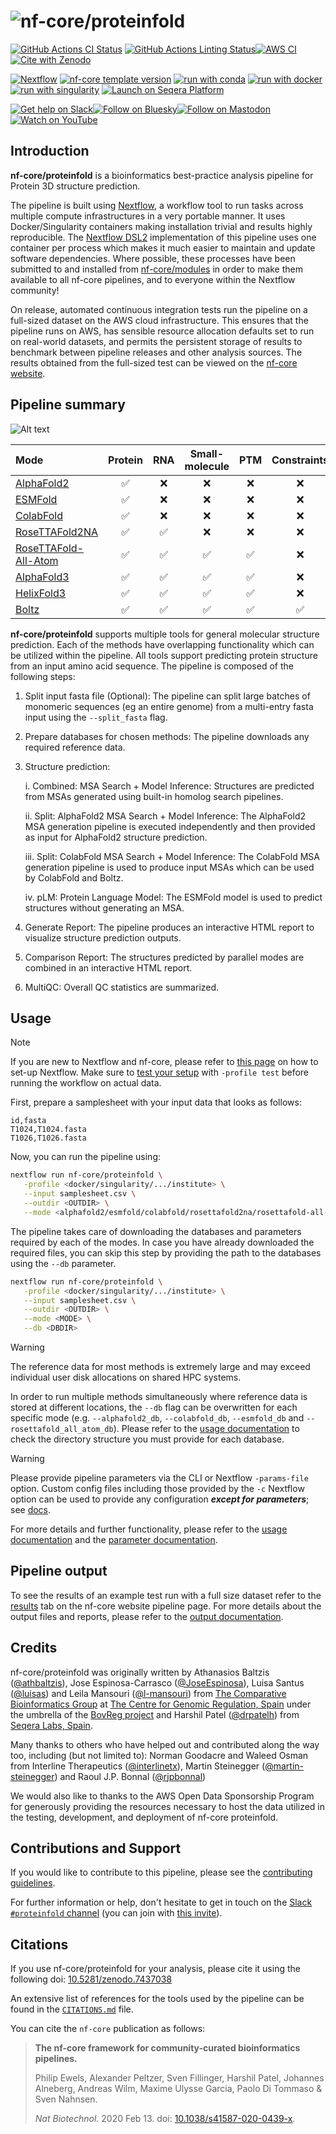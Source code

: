 <h1>
  <picture>
    <source media="(prefers-color-scheme: dark)" srcset="docs/images/nf-core-proteinfold_logo_dark.png">
    <img alt="nf-core/proteinfold" src="docs/images/nf-core-proteinfold_logo_light.png">
  </picture>
</h1>

[![GitHub Actions CI Status](https://github.com/nf-core/proteinfold/actions/workflows/nf-test.yml/badge.svg)](https://github.com/nf-core/proteinfold/actions/workflows/nf-test.yml)
[![GitHub Actions Linting Status](https://github.com/nf-core/proteinfold/actions/workflows/linting.yml/badge.svg)](https://github.com/nf-core/proteinfold/actions/workflows/linting.yml)[![AWS CI](https://img.shields.io/badge/CI%20tests-full%20size-FF9900?labelColor=000000&logo=Amazon%20AWS)](https://nf-co.re/proteinfold/results)[![Cite with Zenodo](http://img.shields.io/badge/DOI-10.5281/zenodo.13135393-1073c8?labelColor=000000)](https://doi.org/10.5281/zenodo.13135393)

[![Nextflow](https://img.shields.io/badge/version-%E2%89%A524.10.5-green?style=flat&logo=nextflow&logoColor=white&color=%230DC09D&link=https%3A%2F%2Fnextflow.io)](https://www.nextflow.io/)
[![nf-core template version](https://img.shields.io/badge/nf--core_template-3.3.2-green?style=flat&logo=nfcore&logoColor=white&color=%2324B064&link=https%3A%2F%2Fnf-co.re)](https://github.com/nf-core/tools/releases/tag/3.3.2)
[![run with conda](http://img.shields.io/badge/run%20with-conda-3EB049?labelColor=000000&logo=anaconda)](https://docs.conda.io/en/latest/)
[![run with docker](https://img.shields.io/badge/run%20with-docker-0db7ed?labelColor=000000&logo=docker)](https://www.docker.com/)
[![run with singularity](https://img.shields.io/badge/run%20with-singularity-1d355c.svg?labelColor=000000)](https://sylabs.io/docs/)
[![Launch on Seqera Platform](https://img.shields.io/badge/Launch%20%F0%9F%9A%80-Seqera%20Platform-%234256e7)](https://cloud.seqera.io/launch?pipeline=https://github.com/nf-core/proteinfold)

[![Get help on Slack](http://img.shields.io/badge/slack-nf--core%20%23proteinfold-4A154B?labelColor=000000&logo=slack)](https://nfcore.slack.com/channels/proteinfold)[![Follow on Bluesky](https://img.shields.io/badge/bluesky-%40nf__core-1185fe?labelColor=000000&logo=bluesky)](https://bsky.app/profile/nf-co.re)[![Follow on Mastodon](https://img.shields.io/badge/mastodon-nf__core-6364ff?labelColor=FFFFFF&logo=mastodon)](https://mstdn.science/@nf_core)[![Watch on YouTube](http://img.shields.io/badge/youtube-nf--core-FF0000?labelColor=000000&logo=youtube)](https://www.youtube.com/c/nf-core)

## Introduction

**nf-core/proteinfold** is a bioinformatics best-practice analysis pipeline for Protein 3D structure prediction.

The pipeline is built using [Nextflow](https://www.nextflow.io), a workflow tool to run tasks across multiple compute infrastructures in a very portable manner. It uses Docker/Singularity containers making installation trivial and results highly reproducible. The [Nextflow DSL2](https://www.nextflow.io/docs/latest/dsl2.html) implementation of this pipeline uses one container per process which makes it much easier to maintain and update software dependencies. Where possible, these processes have been submitted to and installed from [nf-core/modules](https://github.com/nf-core/modules) in order to make them available to all nf-core pipelines, and to everyone within the Nextflow community!

On release, automated continuous integration tests run the pipeline on a full-sized dataset on the AWS cloud infrastructure. This ensures that the pipeline runs on AWS, has sensible resource allocation defaults set to run on real-world datasets, and permits the persistent storage of results to benchmark between pipeline releases and other analysis sources. The results obtained from the full-sized test can be viewed on the [nf-core website](https://nf-co.re/proteinfold/results).

## Pipeline summary

![Alt text](docs/images/nf-core-proteinfold_metro_map_1.1.0.png?raw=true "nf-core-proteinfold 1.1.0 metro map")

| Mode                                                                                               | Protein | RNA | Small-molecule | PTM | Constraints | pLM | MSA server | Split MSA |
| :------------------------------------------------------------------------------------------------- | :-----: | :-: | :------------: | :-: | :---------: | :-: | :--------: | :-------: |
| [AlphaFold2](https://github.com/deepmind/alphafold)                                                |   ✅    | ❌  |       ❌       | ❌  |     ❌      | ❌  |     ❌     |    ✅     |
| [ESMFold](https://github.com/facebookresearch/esm)                                                 |   ✅    | ❌  |       ❌       | ❌  |     ❌      | ✅  |     ❌     |    ❌     |
| [ColabFold](https://github.com/sokrypton/ColabFold)                                                |   ✅    | ❌  |       ❌       | ❌  |     ❌      | ❌  |     ✅     |    ✅     |
| [RoseTTAFold2NA](https://github.com/uw-ipd/RoseTTAFold2NA)                                         |   ✅    | ✅  |       ❌       | ❌  |     ❌      | ❌  |     ❌     |    ❌     |
| [RoseTTAFold-All-Atom](https://github.com/baker-laboratory/RoseTTAFold-All-Atom/)                  |   ✅    | ✅  |       ✅       | ✅  |     ❌      | ❌  |     ❌     |    ❌     |
| [AlphaFold3](https://github.com/google-deepmind/alphafold3)                                        |   ✅    | ✅  |       ✅       | ✅  |     ❌      | ❌  |     ❌     |    ❌     |
| [HelixFold3](https://github.com/PaddlePaddle/PaddleHelix/tree/dev/apps/protein_folding/helixfold3) |   ✅    | ✅  |       ✅       | ✅  |     ❌      | ❌  |     ❌     |    ❌     |
| [Boltz](https://github.com/jwohlwend/boltz/)                                                       |   ✅    | ✅  |       ✅       | ✅  |     ✅      | ❌  |     ✅     |    ✅     |

**nf-core/proteinfold** supports multiple tools for general molecular structure prediction. Each of the methods have overlapping functionality which can be utilized within the pipeline. All tools support predicting protein structure from an input amino acid sequence. The pipeline is composed of the following steps:

1. Split input fasta file (Optional): The pipeline can split large batches of monomeric sequences (eg an entire genome) from a multi-entry fasta input using the `--split_fasta` flag.

2. Prepare databases for chosen methods: The pipeline downloads any required reference data.

3. Structure prediction:

   i. Combined: MSA Search + Model Inference: Structures are predicted from MSAs generated using built-in homolog search pipelines.

   ii. Split: AlphaFold2 MSA Search + Model Inference: The AlphaFold2 MSA generation pipeline is executed independently and then provided as input for AlphaFold2 structure prediction.

   iii. Split: ColabFold MSA Search + Model Inference: The ColabFold MSA generation pipeline is used to produce input MSAs which can be used by ColabFold and Boltz.

   iv. pLM: Protein Language Model: The ESMFold model is used to predict structures without generating an MSA.

4. Generate Report: The pipeline produces an interactive HTML report to visualize structure prediction outputs.

5. Comparison Report: The structures predicted by parallel modes are combined in an interactive HTML report.

6. MultiQC: Overall QC statistics are summarized.

## Usage

> [!NOTE]
> If you are new to Nextflow and nf-core, please refer to [this page](https://nf-co.re/docs/usage/installation) on how to set-up Nextflow. Make sure to [test your setup](https://nf-co.re/docs/usage/introduction#how-to-run-a-pipeline) with `-profile test` before running the workflow on actual data.

First, prepare a samplesheet with your input data that looks as follows:

```csv title="samplesheet.csv"
id,fasta
T1024,T1024.fasta
T1026,T1026.fasta
```

Now, you can run the pipeline using:

```bash
nextflow run nf-core/proteinfold \
   -profile <docker/singularity/.../institute> \
   --input samplesheet.csv \
   --outdir <OUTDIR> \
   --mode <alphafold2/esmfold/colabfold/rosettafold2na/rosettafold-all-atom/alphafold3/boltz/helixfold3>
```

The pipeline takes care of downloading the databases and parameters required by each of the modes. In case you have already downloaded the required files, you can skip this step by providing the path to the databases using the `--db` parameter.

```bash
nextflow run nf-core/proteinfold \
   -profile <docker/singularity/.../institute> \
   --input samplesheet.csv \
   --outdir <OUTDIR> \
   --mode <MODE> \
   --db <DBDIR>
```

> [!WARNING]
> The reference data for most methods is extremely large and may exceed individual user disk allocations on shared HPC systems.

In order to run multiple methods simultaneously where reference data is stored at different locations, the `--db` flag can be overwritten for each specific mode (e.g. `--alphafold2_db`, `--colabfold_db`, `--esmfold_db` and `--rosettafold_all_atom_db`). Please refer to the [usage documentation](https://nf-co.re/proteinfold/usage) to check the directory structure you must provide for each database.

> [!WARNING]
> Please provide pipeline parameters via the CLI or Nextflow `-params-file` option. Custom config files including those provided by the `-c` Nextflow option can be used to provide any configuration _**except for parameters**_; see [docs](https://nf-co.re/docs/usage/getting_started/configuration#custom-configuration-files).

For more details and further functionality, please refer to the [usage documentation](https://nf-co.re/proteinfold/usage) and the [parameter documentation](https://nf-co.re/proteinfold/parameters).

## Pipeline output

To see the results of an example test run with a full size dataset refer to the [results](https://nf-co.re/proteinfold/results) tab on the nf-core website pipeline page.
For more details about the output files and reports, please refer to the
[output documentation](https://nf-co.re/proteinfold/output).

## Credits

nf-core/proteinfold was originally written by Athanasios Baltzis ([@athbaltzis](https://github.com/athbaltzis)), Jose Espinosa-Carrasco ([@JoseEspinosa](https://github.com/JoseEspinosa)), Luisa Santus ([@luisas](https://github.com/luisas)) and Leila Mansouri ([@l-mansouri](https://github.com/l-mansouri)) from [The Comparative Bioinformatics Group](https://www.crg.eu/en/cedric_notredame) at [The Centre for Genomic Regulation, Spain](https://www.crg.eu/) under the umbrella of the [BovReg project](https://www.bovreg.eu/) and Harshil Patel ([@drpatelh](https://github.com/drpatelh)) from [Seqera Labs, Spain](https://seqera.io/).

Many thanks to others who have helped out and contributed along the way too, including (but not limited to): Norman Goodacre and Waleed Osman from Interline Therapeutics ([@interlinetx](https://github.com/interlinetx)), Martin Steinegger ([@martin-steinegger](https://github.com/martin-steinegger)) and Raoul J.P. Bonnal ([@rjpbonnal](https://github.com/rjpbonnal))

We would also like to thanks to the AWS Open Data Sponsorship Program for generously providing the resources necessary to host the data utilized in the testing, development, and deployment of nf-core proteinfold.

## Contributions and Support

If you would like to contribute to this pipeline, please see the [contributing guidelines](.github/CONTRIBUTING.md).

For further information or help, don't hesitate to get in touch on the [Slack `#proteinfold` channel](https://nfcore.slack.com/channels/proteinfold) (you can join with [this invite](https://nf-co.re/join/slack)).

## Citations

If you use nf-core/proteinfold for your analysis, please cite it using the following doi: [10.5281/zenodo.7437038](https://doi.org/10.5281/zenodo.7437038)

An extensive list of references for the tools used by the pipeline can be found in the [`CITATIONS.md`](CITATIONS.md) file.

You can cite the `nf-core` publication as follows:

> **The nf-core framework for community-curated bioinformatics pipelines.**
>
> Philip Ewels, Alexander Peltzer, Sven Fillinger, Harshil Patel, Johannes Alneberg, Andreas Wilm, Maxime Ulysse Garcia, Paolo Di Tommaso & Sven Nahnsen.
>
> _Nat Biotechnol._ 2020 Feb 13. doi: [10.1038/s41587-020-0439-x](https://dx.doi.org/10.1038/s41587-020-0439-x).
